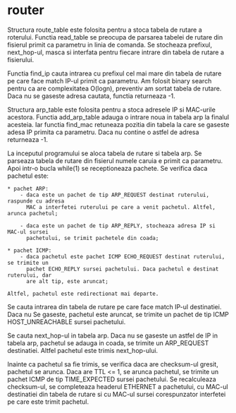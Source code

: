 # router

Structura route_table este folosita pentru a stoca tabela de rutare a roterului.
Functia read_table se preocupa de parsarea tabelei de rutare din fisierul primit ca
parametru in linia de comanda. Se stocheaza prefixul, next_hop-ul, masca si interfata
pentru fiecare intrare din tabela de rutare a fisierului.

Functia find_ip cauta intrarea cu prefixul cel mai mare din tabela de rutare pe care
face match IP-ul primit ca parametru. Am folosit binary search pentru ca are 
complexitatea O(logn), preventiv am sortat tabela de rutare. Daca nu se gaseste adresa
cautata, functia returneaza -1.

Structura arp_table este folosita pentru a stoca adresele IP si MAC-urile acestora. 
Functia add_arp_table adauga o intrare noua in tabela arp la finalul acesteia. Iar
functia find_mac retuneaza pozitia din tabela la care se gaseste adesa IP primita ca 
parametru. Daca nu contine o astfel de adresa returneaza -1.

La inceputul programului se aloca tabela de rutare si tabela arp. Se parseaza tabela
de rutare din fisierul numele caruia e primit ca parametru. Apoi intr-o bucla while(1) 
se receptioneaza pachete. Se verifica daca pachetul este:

    * pachet ARP:
        - daca este un pachet de tip ARP_REQUEST destinat ruterului, raspunde cu adresa 
          MAC a interfetei ruterului pe care a venit pachetul. Altfel, arunca pachetul;

        - daca este un pachet de tip ARP_REPLY, stocheaza adresa IP si MAC-ul sursei 
          pachetului, se trimit pachetele din coada;

    * pachet ICMP:
        - daca pachetul este pachet ICMP ECHO_REQUEST destinat ruterului, se trimite un 
          pachet ECHO_REPLY sursei pachetului. Daca pachetul e destinat ruterului, dar
          are alt tip, este aruncat;
    
    Altfel, pachetul este redirectionat mai departe.

Se cauta intrarea din tabela de rutare pe care face match IP-ul destinatiei. Daca nu
Se gaseste, pachetul este aruncat, se trimite un pachet de tip ICMP HOST_UNREACHABLE
sursei pachetului.

Se cauta next_hop-ul in tabela arp. Daca nu se gaseste un astfel de IP in tabela arp,
pachetul se adauga in coada, se trimite un ARP_REQUEST destinatiei. Altfel pachetul este
trimis next_hop-ului.

Inainte ca pachetul sa fie trimis, se verifica daca are checksum-ul gresit, pachetul
se arunca. Daca are TTL <= 1, se arunca pachetul, se trimite un pachet ICMP de tip 
TIME_EXPECTED sursei pachetului. Se recalculeaza checksum-ul, se completeaza headerul
ETHERNET a pachetului, cu MAC-ul destinatiei din tabela de rutare si cu MAC-ul sursei
corespunzator interfetei pe care este trimit pachetul.

    
